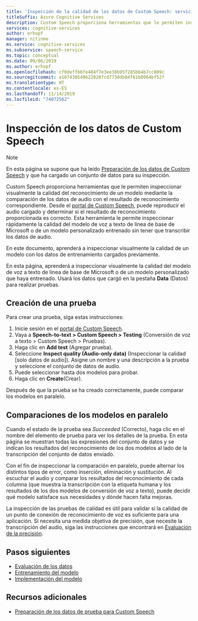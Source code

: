 ```yaml
---
title: 'Inspección de la calidad de los datos de Custom Speech: servicio de Voz'
titleSuffix: Azure Cognitive Services
description: Custom Speech proporciona herramientas que le permiten inspeccionar visualmente la calidad del reconocimiento de un modelo mediante la comparación de los datos de audio con el resultado de reconocimiento correspondiente. Puede reproducir el audio cargado y determinar si el resultado de reconocimiento proporcionada es correcto.
services: cognitive-services
author: erhopf
manager: nitinme
ms.service: cognitive-services
ms.subservice: speech-service
ms.topic: conceptual
ms.date: 09/06/2019
ms.author: erhopf
ms.openlocfilehash: cf0deffb6fe484f7e3ee38b95f285bb4b7cc809c
ms.sourcegitcommit: a107430549622028fcd7730db84f61b0064bf52f
ms.translationtype: HT
ms.contentlocale: es-ES
ms.lasthandoff: 11/14/2019
ms.locfileid: "74072562"
---
```

# <a name="inspect-custom-speech-data"></a>Inspección de los datos de Custom Speech

> [!NOTE]
> En esta página se supone que ha leído [Preparación de los datos de Custom Speech](how-to-custom-speech-test-data.md) y que ha cargado un conjunto de datos para su inspección.

Custom Speech proporciona herramientas que le permiten inspeccionar visualmente la calidad del reconocimiento de un modelo mediante la comparación de los datos de audio con el resultado de reconocimiento correspondiente. Desde el [portal de Custom Speech](https://speech.microsoft.com/customspeech), puede reproducir el audio cargado y determinar si el resultado de reconocimiento proporcionada es correcto. Esta herramienta le permite inspeccionar rápidamente la calidad del modelo de voz a texto de línea de base de Microsoft o de un modelo personalizado entrenado sin tener que transcribir los datos de audio.

En este documento, aprenderá a inspeccionar visualmente la calidad de un modelo con los datos de entrenamiento cargados previamente.

En esta página, aprenderá a inspeccionar visualmente la calidad del modelo de voz a texto de línea de base de Microsoft o de un modelo personalizado que haya entrenado. Usará los datos que cargó en la pestaña **Data** (Datos) para realizar pruebas.

## <a name="create-a-test"></a>Creación de una prueba

Para crear una prueba, siga estas instrucciones:

1. Inicie sesión en el [portal de Custom Speech](https://speech.microsoft.com/customspeech).
2. Vaya a **Speech-to-text > Custom Speech > Testing** (Conversión de voz a texto > Custom Speech > Pruebas).
3. Haga clic en **Add test** (Agregar prueba).
4. Seleccione **Inspect quality (Audio-only data)** (Inspeccionar la calidad [solo datos de audio]). Asigne un nombre y una descripción a la prueba y seleccione el conjunto de datos de audio.
5. Puede seleccionar hasta dos modelos para probar.
6. Haga clic en **Create**(Crear).

Después de que la prueba se ha creado correctamente, puede comparar los modelos en paralelo.

## <a name="side-by-side-model-comparisons"></a>Comparaciones de los modelos en paralelo

Cuando el estado de la prueba sea _Succeeded_ (Correcto), haga clic en el nombre del elemento de prueba para ver los detalles de la prueba. En esta página se muestran todas las expresiones del conjunto de datos y se indican los resultados del reconocimiento de los dos modelos al lado de la transcripción del conjunto de datos enviado.

Con el fin de inspeccionar la comparación en paralelo, puede alternar los distintos tipos de error, como inserción, eliminación y sustitución. Al escuchar el audio y comparar los resultados del reconocimiento de cada columna (que muestra la transcripción con la etiqueta humana y los resultados de los dos modelos de conversión de voz a texto), puede decidir qué modelo satisface sus necesidades y dónde hacen falta mejoras.

La inspección de las pruebas de calidad es útil para validar si la calidad de un punto de conexión de reconocimiento de voz es suficiente para una aplicación. Si necesita una medida objetiva de precisión, que necesite la transcripción del audio, siga las instrucciones que encontrará en [Evaluación de la precisión](how-to-custom-speech-evaluate-data.md).

## <a name="next-steps"></a>Pasos siguientes

- [Evaluación de los datos](how-to-custom-speech-evaluate-data.md)
- [Entrenamiento del modelo](how-to-custom-speech-train-model.md)
- [Implementación del modelo](how-to-custom-speech-deploy-model.md)

## <a name="additional-resources"></a>Recursos adicionales

- [Preparación de los datos de prueba para Custom Speech](how-to-custom-speech-test-data.md)
